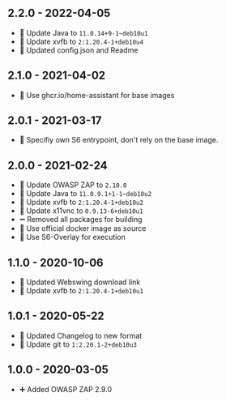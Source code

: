 ## 2.2.0 - 2022-04-05

* 🔼 Update Java to `11.0.14+9-1~deb10u1`
* 🔼 Update xvfb to `2:1.20.4-1+deb10u4`
* 📝 Updated config.json and Readme


## 2.1.0 - 2021-04-02

* 🔨 Use ghcr.io/home-assistant for base images


## 2.0.1 - 2021-03-17

* 🐛 Specifiy own S6 entrypoint, don't rely on the base image.


## 2.0.0 - 2021-02-24

* 🔼 Update OWASP ZAP to `2.10.0`
* 🔼 Update Java to `11.0.9.1+1-1~deb10u2`
* 🔼 Update xvfb to `2:1.20.4-1+deb10u2`
* 🔼 Update x11vnc to `0.9.13-6+deb10u1`
* ➖ Removed all packages for building
* 🔨 Use official docker image as source
* 🔨 Use S6-Overlay for execution


## 1.1.0 - 2020-10-06

* 🔨 Updated Webswing download link
* 🔼 Update xvfb to `2:1.20.4-1+deb10u1`


## 1.0.1 - 2020-05-22

* 🔨 Updated Changelog to new format
* 🔼 Update git to `1:2.20.1-2+deb10u3`


## 1.0.0 - 2020-03-05

* ➕ Added OWASP ZAP 2.9.0
